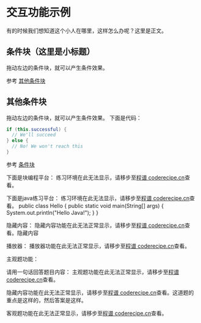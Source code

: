 交互功能示例
======

有的时候我们想知道这个小人在哪里，这样怎么办呢？这里是正文。

条件块（这里是小标题）
------
拖动左边的条件块，就可以产生条件效果。

参考 [其他条件块](#section-其他条件块)

其他条件块
------
拖动左边的条件块，就可以产生条件效果。
下面是代码：
```java
if (this.successful) {
  // We'll succeed
} else {
  // No! We won't reach this
}
```
参考 [条件块](#section-条件块)

下面是块编程平台：
<lab lang="blocks" parameters="logic=false&math=false&loops=false&lists=false&color=false&variables=false&functions=false&text=false">
  <notice>练习环境在此无法显示，请移步至[程谱 coderecipe.cn](https://coderecipe.cn/learn/1)查看。</notice>
</lab>

下面是java练习平台：
<lab lang="java" parameters="filename=Hello.java">
<notice>练习环境在此无法显示，请移步至[程谱 coderecipe.cn](https://coderecipe.cn/learn/1)查看。</notice>
public class Hello {
  public static void main(String[] args) {
      System.out.println("Hello Java!");
  }
}
</lab>

隐藏内容：
<cr type="hidden"><notice>隐藏内容功能在此无法正常显示，请移步至[程谱 coderecipe.cn](https://coderecipe.cn/learn/1)查看。</notice>隐藏内容</cr>

播放器：
<cr type="player" parameters="XMzgxMzUyNDkyOA=="><notice>播放器功能在此无法正常显示，请移步至[程谱 coderecipe.cn](https://coderecipe.cn/learn/1)查看。</notice></cr>

主观题功能：

请用一句话回答题目内容：
<cr type="input" parameters="在这里输入你的回答"><notice>主观题功能在此无法正常显示，请移步至[程谱 coderecipe.cn](https://coderecipe.cn/learn/1)查看。</notice></cr>

<cr type="hidden" parameters="点击查看答案和解析"><notice>隐藏内容功能在此无法正常显示，请移步至[程谱 coderecipe.cn](https://coderecipe.cn/learn/1)查看。</notice>这道题的重点是这样的，然后答案是这样。</cr>

<cr type="choose" parameters='["A. 答案1", "B. 答案2", "C. 答案3", "D. 答案4", 0]'><notice>客观题功能在此无法正常显示，请移步至[程谱 coderecipe.cn](https://coderecipe.cn/learn/1)查看。</notice></cr>
